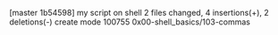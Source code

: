 [master 1b54598] my script on shell
 2 files changed, 4 insertions(+), 2 deletions(-)
 create mode 100755 0x00-shell_basics/103-commas

